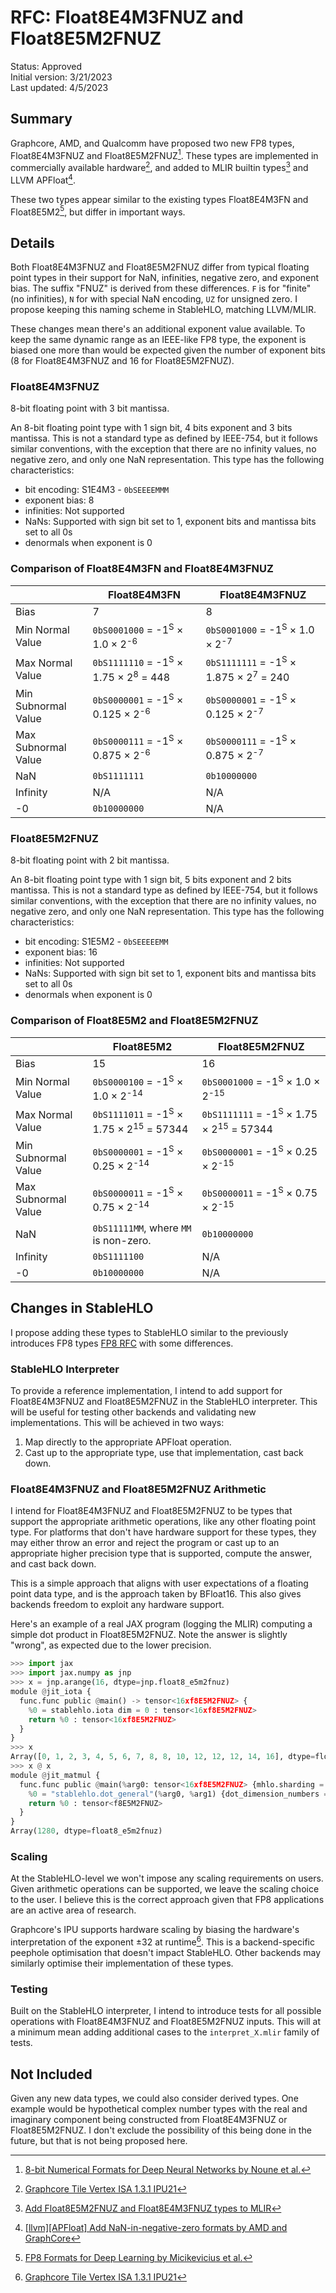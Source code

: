# RFC: Float8E4M3FNUZ and Float8E5M2FNUZ

Status: Approved<br/>
Initial version: 3/21/2023<br/>
Last updated: 4/5/2023

## Summary

Graphcore, AMD, and Qualcomm have proposed two new FP8 types, Float8E4M3FNUZ
and Float8E5M2FNUZ[^1]. These types are implemented in commercially available
hardware[^2], and added to MLIR builtin types[^4] and LLVM APFloat[^5].

These two types appear similar to the existing types Float8E4M3FN and
Float8E5M2[^3], but differ in important ways.

## Details

Both Float8E4M3FNUZ and Float8E5M2FNUZ differ from typical floating point types
in their support for NaN, infinities, negative zero, and exponent bias. The
suffix "FNUZ" is derived from these differences. `F` is for "finite" (no
infinities), `N` for with special NaN encoding, `UZ` for unsigned zero. I
propose keeping this naming scheme in StableHLO, matching LLVM/MLIR.

These changes mean there's an additional exponent value available. To keep
the same dynamic range as an IEEE-like FP8 type, the exponent is biased one
more than would be expected given the number of exponent bits (8 for
Float8E4M3FNUZ and 16 for Float8E5M2FNUZ).

### Float8E4M3FNUZ

8-bit floating point with 3 bit mantissa.

An 8-bit floating point type with 1 sign bit, 4 bits exponent and 3 bits
mantissa. This is not a standard type as defined by IEEE-754, but it follows
similar conventions, with the exception that there are no infinity values, no
negative zero, and only one NaN representation. This type has the following
characteristics:

* bit encoding: S1E4M3 - `0bSEEEEMMM`
* exponent bias: 8
* infinities: Not supported
* NaNs: Supported with sign bit set to 1, exponent bits and mantissa bits set
to all 0s
* denormals when exponent is 0

### Comparison of Float8E4M3FN and Float8E4M3FNUZ

|                   |Float8E4M3FN                                                            |Float8E4M3FNUZ                                                           |
|-------------------|------------------------------------------------------------------------|-------------------------------------------------------------------------|
|Bias               |7                                                                       |8                                                                        |
|Min Normal Value   |`0bS0001000` = -1<sup>S</sup> $\times$ 1.0 $\times$ 2<sup>-6</sup>      |`0bS0001000` = -1<sup>S</sup> $\times$ 1.0 $\times$ 2<sup>-7</sup>       |
|Max Normal Value   |`0bS1111110` = -1<sup>S</sup> $\times$ 1.75 $\times$ 2<sup>8</sup> = 448|`0bS1111111` = -1<sup>S</sup> $\times$ 1.875 $\times$ 2<sup>7</sup> = 240|
|Min Subnormal Value|`0bS0000001` = -1<sup>S</sup> $\times$ 0.125 $\times$ 2<sup>-6</sup>    |`0bS0000001` = -1<sup>S</sup> $\times$ 0.125 $\times$ 2<sup>-7</sup>     |
|Max Subnormal Value|`0bS0000111` = -1<sup>S</sup> $\times$ 0.875 $\times$ 2<sup>-6</sup>    |`0bS0000111` = -1<sup>S</sup> $\times$ 0.875 $\times$ 2<sup>-7</sup>     |
|NaN                |`0bS1111111`                                                            |`0b10000000`                                                             |
|Infinity           |N/A                                                                     |N/A                                                                      |
|-0                 |`0b10000000`                                                            |N/A                                                                      |

### Float8E5M2FNUZ

8-bit floating point with 2 bit mantissa.

An 8-bit floating point type with 1 sign bit, 5 bits exponent and 2 bits
mantissa. This is not a standard type as defined by IEEE-754, but it follows
similar conventions, with the exception that there are no infinity values, no
negative zero, and only one NaN representation. This type has the following
characteristics:

* bit encoding: S1E5M2 - `0bSEEEEEMM`
* exponent bias: 16
* infinities: Not supported
* NaNs: Supported with sign bit set to 1, exponent bits and mantissa bits set
to all 0s
* denormals when exponent is 0

### Comparison of Float8E5M2 and Float8E5M2FNUZ

|                   |Float8E5M2                                                                  |Float8E5M2FNUZ                                                             |
|-------------------|----------------------------------------------------------------------------|---------------------------------------------------------------------------|
|Bias               |15                                                                          |16                                                                         |
|Min Normal Value   |`0bS0000100` = -1<sup>S</sup> $\times$ 1.0 $\times$ 2<sup>-14</sup>         |`0bS0001000` = -1<sup>S</sup> $\times$ 1.0 $\times$ 2<sup>-15</sup>        |
|Max Normal Value   |`0bS1111011` = -1<sup>S</sup> $\times$ 1.75 $\times$ 2<sup>15</sup> = 57344 |`0bS1111111` = -1<sup>S</sup> $\times$ 1.75 $\times$ 2<sup>15</sup> = 57344|
|Min Subnormal Value|`0bS0000001` = -1<sup>S</sup> $\times$ 0.25 $\times$ 2<sup>-14</sup>        |`0bS0000001` = -1<sup>S</sup> $\times$ 0.25 $\times$ 2<sup>-15</sup>       |
|Max Subnormal Value|`0bS0000011` = -1<sup>S</sup> $\times$ 0.75 $\times$ 2<sup>-14</sup>        |`0bS0000011` = -1<sup>S</sup> $\times$ 0.75 $\times$ 2<sup>-15</sup>       |
|NaN                |`0bS11111MM`, where `MM` is non-zero.                                       |`0b10000000`                                                               |
|Infinity           |`0bS1111100`                                                                |N/A                                                                        |
|-0                 |`0b10000000`                                                                |N/A                                                                        |

## Changes in StableHLO

I propose adding these types to StableHLO similar to the previously introduces
FP8 types [FP8 RFC](https://github.com/openxla/xla/discussions/22) with some
differences.

### StableHLO Interpreter

To provide a reference implementation, I intend to add support for
Float8E4M3FNUZ and Float8E5M2FNUZ in the StableHLO interpreter. This will be
useful for testing other backends and validating new implementations. This will
be achieved in two ways:

1. Map directly to the appropriate APFloat operation.
2. Cast up to the appropriate type, use that implementation, cast back down.

### Float8E4M3FNUZ and Float8E5M2FNUZ Arithmetic

I intend for Float8E4M3FNUZ and Float8E5M2FNUZ to be types that support the
appropriate arithmetic operations, like any other floating point type. For
platforms that don't have hardware support for these types, they may either
throw an error and reject the program or cast up to an appropriate higher
precision type that is supported, compute the answer, and cast back down.

This is a simple approach that aligns with user expectations of a floating
point data type, and is the approach taken by BFloat16. This also gives
backends freedom to exploit any hardware support.

Here's an example of a real JAX program (logging the MLIR) computing a simple
dot product in Float8E5M2FNUZ. Note the answer is slightly "wrong", as expected
due to the lower precision.

```python
>>> import jax
>>> import jax.numpy as jnp
>>> x = jnp.arange(16, dtype=jnp.float8_e5m2fnuz)
module @jit_iota {
  func.func public @main() -> tensor<16xf8E5M2FNUZ> {
    %0 = stablehlo.iota dim = 0 : tensor<16xf8E5M2FNUZ>
    return %0 : tensor<16xf8E5M2FNUZ>
  }
}
>>> x
Array([0, 1, 2, 3, 4, 5, 6, 7, 8, 8, 10, 12, 12, 12, 14, 16], dtype=float8_e5m2fnuz)
>>> x @ x
module @jit_matmul {
  func.func public @main(%arg0: tensor<16xf8E5M2FNUZ> {mhlo.sharding = ""}, %arg1: tensor<16xf8E5M2FNUZ> {mhlo.sharding = ""}) -> tensor<f8E5M2FNUZ> {
    %0 = "stablehlo.dot_general"(%arg0, %arg1) {dot_dimension_numbers = #stablehlo.dot<lhs_contracting_dimensions = [0], rhs_contracting_dimensions = [0]>, precision_config = [#stablehlo<precision DEFAULT>, #stablehlo<precision DEFAULT>]} : (tensor<16xf8E5M2FNUZ>, tensor<16xf8E5M2FNUZ>) -> tensor<f8E5M2FNUZ>
    return %0 : tensor<f8E5M2FNUZ>
  }
}
Array(1280, dtype=float8_e5m2fnuz)
```

### Scaling

At the StableHLO-level we won't impose any scaling requirements on users. Given
arithmetic operations can be supported, we leave the scaling choice to the
user. I believe this is the correct approach given that FP8 applications are an
active area of research.

Graphcore's IPU supports hardware scaling by biasing the hardware's
interpretation of the exponent ±32 at runtime[^2]. This is a backend-specific
peephole optimisation that doesn't impact StableHLO. Other backends may
similarly optimise their implementation of these types.

### Testing

Built on the StableHLO interpreter, I intend to introduce tests for all
possible operations with Float8E4M3FNUZ and Float8E5M2FNUZ inputs. This will at
a minimum mean adding additional cases to the `interpret_X.mlir` family of
tests.

## Not Included

Given any new data types, we could also consider derived types. One example
would be hypothetical complex number types with the real and imaginary
component being constructed from Float8E4M3FNUZ or Float8E5M2FNUZ. I don't
exclude the possibility of this being done in the future, but that is not being
proposed here.

[^1]: [8-bit Numerical Formats for Deep Neural Networks by Noune et al.](https://arxiv.org/abs/2206.02915)
[^2]: [Graphcore Tile Vertex ISA 1.3.1 IPU21](https://docs.graphcore.ai/projects/isa-mk2-with-fp8/en/latest/_static/TileVertexISA-IPU21-1.3.1.pdf)
[^3]: [FP8 Formats for Deep Learning by Micikevicius et al.](https://arxiv.org/abs/2209.05433)
[^4]: [Add Float8E5M2FNUZ and Float8E4M3FNUZ types to MLIR](https://reviews.llvm.org/D143744)
[^5]: [[llvm][APFloat] Add NaN-in-negative-zero formats by AMD and GraphCore](https://reviews.llvm.org/D141863)

